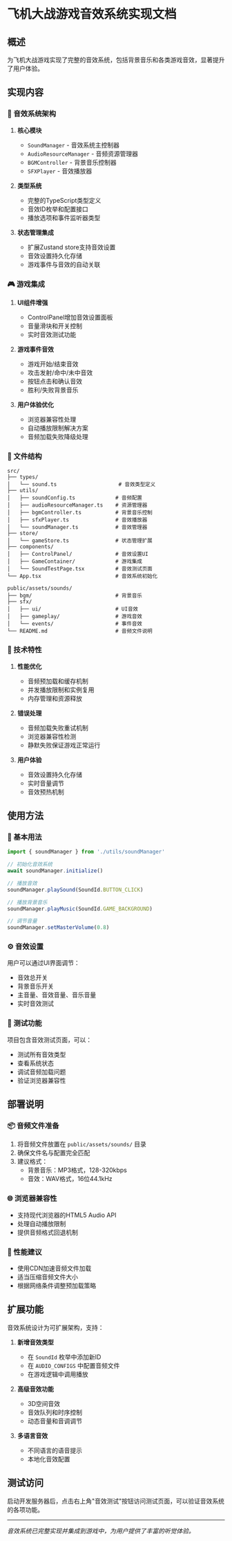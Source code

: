 # 飞机大战游戏音效系统实现文档

## 概述

为飞机大战游戏实现了完整的音效系统，包括背景音乐和各类游戏音效，显著提升了用户体验。

## 实现内容

### 🎵 音效系统架构

1. **核心模块**
   - `SoundManager` - 音效系统主控制器
   - `AudioResourceManager` - 音频资源管理器
   - `BGMController` - 背景音乐控制器
   - `SFXPlayer` - 音效播放器

2. **类型系统**
   - 完整的TypeScript类型定义
   - 音效ID枚举和配置接口
   - 播放选项和事件监听器类型

3. **状态管理集成**
   - 扩展Zustand store支持音效设置
   - 音效设置持久化存储
   - 游戏事件与音效的自动关联

### 🎮 游戏集成

1. **UI组件增强**
   - ControlPanel增加音效设置面板
   - 音量滑块和开关控制
   - 实时音效测试功能

2. **游戏事件音效**
   - 游戏开始/结束音效
   - 攻击发射/命中/未中音效
   - 按钮点击和确认音效
   - 胜利/失败背景音乐

3. **用户体验优化**
   - 浏览器兼容性处理
   - 自动播放限制解决方案
   - 音频加载失败降级处理

### 📁 文件结构

```
src/
├── types/
│   └── sound.ts                    # 音效类型定义
├── utils/
│   ├── soundConfig.ts             # 音频配置
│   ├── audioResourceManager.ts    # 资源管理器
│   ├── bgmController.ts           # 背景音乐控制
│   ├── sfxPlayer.ts               # 音效播放器
│   └── soundManager.ts            # 音效管理器
├── store/
│   └── gameStore.ts               # 状态管理扩展
├── components/
│   ├── ControlPanel/              # 音效设置UI
│   ├── GameContainer/             # 游戏集成
│   └── SoundTestPage.tsx          # 音效测试页面
└── App.tsx                        # 音效系统初始化

public/assets/sounds/
├── bgm/                           # 背景音乐
├── sfx/
│   ├── ui/                        # UI音效
│   ├── gameplay/                  # 游戏音效
│   └── events/                    # 事件音效
└── README.md                      # 音频文件说明
```

### 🔧 技术特性

1. **性能优化**
   - 音频预加载和缓存机制
   - 并发播放限制和实例复用
   - 内存管理和资源释放

2. **错误处理**
   - 音频加载失败重试机制
   - 浏览器兼容性检测
   - 静默失败保证游戏正常运行

3. **用户体验**
   - 音效设置持久化存储
   - 实时音量调节
   - 音效预热机制

## 使用方法

### 🎯 基本用法

```typescript
import { soundManager } from './utils/soundManager'

// 初始化音效系统
await soundManager.initialize()

// 播放音效
soundManager.playSound(SoundId.BUTTON_CLICK)

// 播放背景音乐
soundManager.playMusic(SoundId.GAME_BACKGROUND)

// 调节音量
soundManager.setMasterVolume(0.8)
```

### ⚙️ 音效设置

用户可以通过UI界面调节：
- 音效总开关
- 背景音乐开关  
- 主音量、音效音量、音乐音量
- 实时音效测试

### 🧪 测试功能

项目包含音效测试页面，可以：
- 测试所有音效类型
- 查看系统状态
- 调试音频加载问题
- 验证浏览器兼容性

## 部署说明

### 📦 音频文件准备

1. 将音频文件放置在 `public/assets/sounds/` 目录
2. 确保文件名与配置完全匹配
3. 建议格式：
   - 背景音乐：MP3格式，128-320kbps
   - 音效：WAV格式，16位44.1kHz

### 🌐 浏览器兼容性

- 支持现代浏览器的HTML5 Audio API
- 处理自动播放限制
- 提供音频格式回退机制

### 🚀 性能建议

- 使用CDN加速音频文件加载
- 适当压缩音频文件大小
- 根据网络条件调整预加载策略

## 扩展功能

音效系统设计为可扩展架构，支持：

1. **新增音效类型**
   - 在 `SoundId` 枚举中添加新ID
   - 在 `AUDIO_CONFIGS` 中配置音频文件
   - 在游戏逻辑中调用播放

2. **高级音效功能**
   - 3D空间音效
   - 音效队列和时序控制
   - 动态音量和音调调节

3. **多语言音效**
   - 不同语言的语音提示
   - 本地化音效配置

## 测试访问

启动开发服务器后，点击右上角"音效测试"按钮访问测试页面，可以验证音效系统的各项功能。

---

*音效系统已完整实现并集成到游戏中，为用户提供了丰富的听觉体验。*
